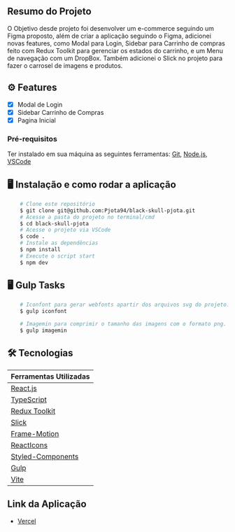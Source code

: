 ## Resumo do Projeto

O Objetivo desde projeto foi desenvolver um e-commerce seguindo um Figma proposto, além de criar a aplicação seguindo o Figma, adicionei novas features, como Modal para Login, Sidebar para Carrinho de compras feito com Redux Toolkit para gerenciar os estados do carrinho, e um Menu de navegação com um DropBox. Também adicionei o Slick no projeto para fazer o carrosel de imagens e produtos.

## ⚙️ Features

- [x] Modal de Login
- [x] Sidebar Carrinho de Compras
- [x] Pagina Inicial

### Pré-requisitos

Ter instalado em sua máquina as seguintes ferramentas:
[Git](https://git-scm.com), [Node.js](https://nodejs.org/en/), [VSCode](https://code.visualstudio.com/)

## 🖥️ Instalação e como rodar a aplicação

```bash
    # Clone este repositório
    $ git clone git@github.com:Pjota94/black-skull-pjota.git
    # Acesse a pasta do projeto no terminal/cmd
    $ cd black-skull-pjota
    # Acesse o projeto via VSCode
    $ code .
    # Instale as dependências
    $ npm install
    # Execute o script start
    $ npm dev
```

## 🖥️ Gulp Tasks

```bash
    # Iconfont para gerar webfonts apartir dos arquivos svg do projeto.
    $ gulp iconfont

    # Imagemin para comprimir o tamanho das imagens com o formato png.
    $ gulp imagemin
```

## 🛠 Tecnologias

| Ferramentas Utilizadas                                      |
| ----------------------------------------------------------- |
| [React.js](https://reactjs.org/)                            |
| [TypeScript](https://www.typescriptlang.org/)               |
| [Redux Toolkit](https://redux-toolkit.js.org/)              |
| [Slick](https://react-slick.neostack.com/)                  |
| [Frame-Motion](https://www.framer.com/motion/introduction/) |
| [ReactIcons](https://react-icons.github.io/react-icons)     |
| [Styled-Components](https://styled-components.com/)         |
| [Gulp](https://gulpjs.com/)                                 |
| [Vite](https://vitejs.dev/)                                 |

## Link da Aplicação

- [Vercel](https://black-skull-pjota-pjota94.vercel.app/)
